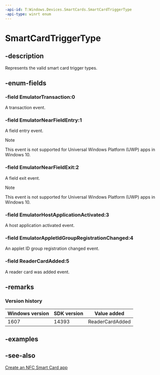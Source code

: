 ```yaml
---
-api-id: T:Windows.Devices.SmartCards.SmartCardTriggerType
-api-type: winrt enum
---
```


<!-- Enumeration syntax
public enum Windows.Devices.SmartCards.SmartCardTriggerType : int
-->

# SmartCardTriggerType

## -description
Represents the valid smart card trigger types.

## -enum-fields
### -field EmulatorTransaction:0
A transaction event.

### -field EmulatorNearFieldEntry:1
A field entry event.

> [!NOTE]
> This event is not supported for Universal Windows Platform (UWP) apps in Windows 10.

### -field EmulatorNearFieldExit:2
A field exit event.

> [!NOTE]
> This event is not supported for Universal Windows Platform (UWP) apps in Windows 10.

### -field EmulatorHostApplicationActivated:3
A host application activated event.

### -field EmulatorAppletIdGroupRegistrationChanged:4
An applet ID group registration changed event.

### -field ReaderCardAdded:5
A reader card was added event.


## -remarks

### Version history

| Windows version | SDK version | Value added |
| -- | -- | -- |
| 1607 | 14393 | ReaderCardAdded |

## -examples

## -see-also
[Create an NFC Smart Card app](https://msdn.microsoft.com/library/26834a51-512b-485b-84c8-abf713787588)
